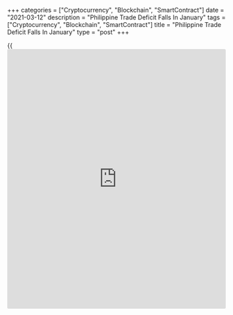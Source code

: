 +++
categories = ["Cryptocurrency", "Blockchain", "SmartContract"]
date = "2021-03-12"
description = "Philippine Trade Deficit Falls In January"
tags = ["Cryptocurrency", "Blockchain", "SmartContract"]
title = "Philippine Trade Deficit Falls In January"
type = "post"
+++

{{<iframe id="large-banner" src="https://www.bounty.group/#slide=27.0" width="100%" height="600" scrolling="no" style="border: 0px solid rgb(216, 221, 230); border-radius: 3px;">}}

The Philippine trade deficit decreased in January from the last year
amid declines in both exports and imports, the Philippine Statistics
Authority showed on Friday.

Exports declined 5.2 percent yearly in January, after a 1.7 percent
increase in December.

Imports fell 14.9 percent annually in January, following an 8.2 percent
decline in the previous month.

The trade deficit decreased to $2.421 billion in January from $3.504
billion in the same month last year. In December, the deficit was $2.148
billion.

Among major commodity groups, fresh bananas dropped 46.9 percent yearly
in January and other manufacturing goods declined 12.8 percent. Exports
of machinery and transport equipment and coconut oil fell by 11.9
percent and 11.7 percent, respectively.

For comments and feedback [contact](https://www.playgroundfx.com/contact/): editorial@rtt[news](https://www.letsplayfx.com/blog/forex-news-website/).com

[Economic News][1]

 **What parts of the world are seeing the best (and worst) economic
performances lately? Click[here][2] to check out our [Econ Scorecard][2]
and find out! See up-to-the-moment [ranking](https://www.playgroundfx.com/blog/crypto-exchange-ranking/)s for the best and worst
performers in [GDP][3], [unemployment rate][4], [inflation][5] and much
more.**

   1. www.rtt[news](https://www.letsplayfx.com/blog/forex-news-website/).com/Content/EconomicNews.aspx
   2. www.rtt[news](https://www.letsplayfx.com/blog/forex-news-website/).com/economic-scorecard/world-rank/industrial-production/highest-performance.aspx
   3. www.rtt[news](https://www.letsplayfx.com/blog/forex-news-website/).com/economic-scorecard/world-rank/GDP/highest-performance.aspx
   4. www.rtt[news](https://www.letsplayfx.com/blog/forex-news-website/).com/economic-scorecard/world-rank/unemployment-rate/lowest-performance.aspx
   5. www.rtt[news](https://www.letsplayfx.com/blog/forex-news-website/).com/economic-scorecard/world-rank/CPI/highest-performance.aspx
